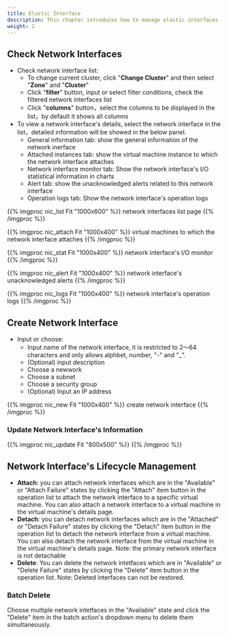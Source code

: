 ```yaml
---
title: Elastic Interface
description: This chapter introduces how to manage elastic interfaces
weight: 2
---
```



## Check Network Interfaces

* Check network interface list:
  * To change current cluster, click "**Change Cluster**" and then select "**Zone**" and "**Cluster**"
  * Click "**filter**" button, input or select filter conditions, check the filtered network interfaces list
  * Click "**columns**" button，select the columns to be displayed in the list，by default it shows all columns
* To view a network interface's details, select the network interface in the list，detailed information will be showed in the below panel.
  * General information tab: show the general information of the network inerface
  * Attached instances tab: show the virtual machine instance to which the network interface attaches
  * Network interface monitor tab: Show the network interface's I/O statistical information in charts
  * Alert tab: show the unacknowledged alerts related to this network interface
  * Operation logs tab: Show the network interface's operation logs
  
{{% imgproc nic_list Fit "1000x600" %}}
network interfaces list page
{{% /imgproc %}}

{{% imgproc nic_attach Fit "1000x400" %}}
virtual machines to which the network interface attaches
{{% /imgproc %}}

{{% imgproc nic_stat Fit "1000x400" %}}
network interface's I/O monitor
{{% /imgproc %}}

{{% imgproc nic_alert Fit "1000x400" %}}
network interface's unacknowledged alerts
{{% /imgproc %}}


{{% imgproc nic_logs Fit "1000x400" %}}
network interface's operation logs
{{% /imgproc %}}

## Create Network Interface
* Input or choose:
  * Input name of the network interface, it is restricted to 2～64 characters and only allows alphbet, number, "-" and "_".
  * (Optional) input description
  * Choose a newwork
  * Choose a subnet
  * Choose a security group
  * (Optional) Input an IP address
  
{{% imgproc nic_new Fit "1000x400" %}}
create network interface
{{% /imgproc %}}

### Update Network Interface's Information

{{% imgproc nic_update Fit "800x500" %}}
{{% /imgproc %}}

## Network Interface's Lifecycle Management 
* **Attach**: you can attach network interfaces which are in the "Available" or "Attach Failure" states by clicking the "Attach" item button in the operation list to attach the network interface to a specific virtual machine. You can also attach a network interface to a virtual machine in the virtual machine's details page.
* **Detach**: you can detach network interfaces which are in the "Attached" or "Detach Failure" states by clicking the "Detach" item button in the operation list to detach the network interface from a virtual machine. You can also detach the network interface from the virtual machine in the virtual machine's details page. Note: the primary network interface is not detachable
* **Delete**: You can delete the network intetfaces which are in "Available" or "Delete Failure" states by clicking the "Delete" item button in the operation list. Note: Deleted interfaces can not be restored.
  
### Batch Delete

 Choose multiple network intetfaces in the "Available" state and click the "Delete" item in the batch action's dropdown menu to delete them simultaneously.

